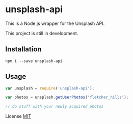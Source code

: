 # unsplash-api
This is a Node.js wrapper for the Unsplash API.

This project is still in development.

## Installation
```
npm i --save unsplash-api
```

## Usage
```js
var unsplash = require('unsplash-api');

var photos = unsplash.getUserPhotos('fletcher_hills');

// do stuff with your newly acquired photos
```

License [MIT](https://github.com/noahdietz/unsplash-api/blob/master/LICENSE)
